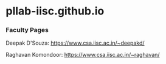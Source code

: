 # pllab-iisc.github.io

### Faculty Pages

Deepak D'Souza: https://www.csa.iisc.ac.in/~deepakd/

Raghavan Komondoor: https://www.csa.iisc.ac.in/~raghavan/
